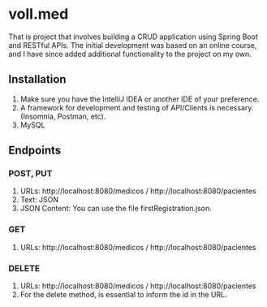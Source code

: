 # voll.med
That is project that involves building a CRUD application using Spring Boot and RESTful APIs. The initial development was based on an online course, and I have since added additional functionality to the project on my own.

## Installation

1. Make sure you have the IntelliJ IDEA or another IDE of your preference.
2. A framework for development and testing of API/Clients is necessary. (Insomnia, Postman, etc).
3. MySQL

## Endpoints

### POST, PUT

1. URLs: http://localhost:8080/medicos / http://localhost:8080/pacientes
2. Text: JSON
3. JSON Content: You can use the file firstRegistration.json.

### GET

1. URLs: http://localhost:8080/medicos / http://localhost:8080/pacientes

### DELETE

1. URLs: http://localhost:8080/medicos / http://localhost:8080/pacientes
2. For the delete method, is essential to inform the id in the URL.
